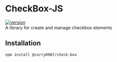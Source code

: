 # CheckBox-JS
[![version](https://img.shields.io/npm/v/@carry0987/check-box.svg)](https://www.npmjs.com/package/@carry0987/check-box)  
A library for create and manage checkbox elements

## Installation
```bash
npm install @carry0987/check-box
```
